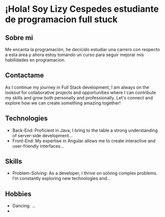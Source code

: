 # ¡Hola! Soy Lizy Cespedes estudiante de programacion full stuck

## Sobre mi

Me encanta la programación, he decicido estudiar una carrero con respecto a esta área y ahora estoy tomando un curso para seguir mejorar mis habilidades en programacion.

## Contactame

As I continue my journey in Full Stack development, I am always on the lookout for collaborative projects and opportunities where I can contribute my skills and grow both personally and professionally. Let's connect and explore how we can create something amazing together!


## Technologies

- Back-End: Proficient in Java, I bring to the table a strong understanding of server-side development...
- Front-End: My expertise in Angular allows me to create interactive and user-friendly interfaces...

## Skills

- Problem-Solving: As a developer, I thrive on solving complex problems. I’m constantly exploring new technologies and...

## Hobbies

- Dancing: ...
- 


